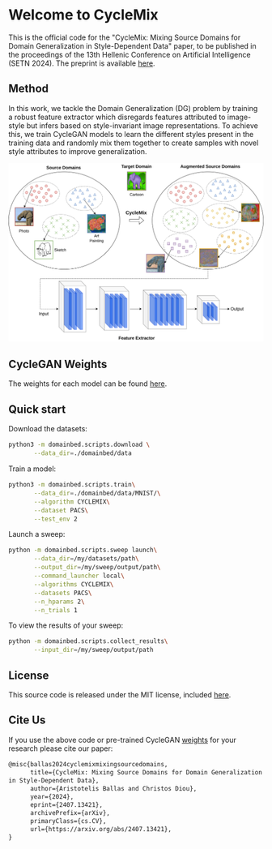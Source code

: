 # Welcome to CycleMix
This is the official code for the "CycleMix: Mixing Source Domains for Domain 
Generalization in Style-Dependent Data" paper, to be published in the proceedings of 
the 13th Hellenic Conference on Artificial Intelligence (SETN 2024).
The preprint is available [here](https://arxiv.org/abs/2407.13421).

## Method
In this work, we tackle the Domain Generalization (DG) 
problem by training a robust feature extractor which disregards features attributed 
to image-style but infers based on style-invariant image representations. To achieve this, 
we train CycleGAN models to learn the different styles present in the training data and 
randomly mix them together to create samples with novel style attributes to improve 
generalization. 

<img src="assets/cyclemix.png" alt="drawing"/>

## CycleGAN Weights
The weights for each model can be found [here](domainbed/cyclegan/weights/PACS/).

## Quick start

Download the datasets:

```sh
python3 -m domainbed.scripts.download \
       --data_dir=./domainbed/data
```

Train a model:

```sh
python3 -m domainbed.scripts.train\
       --data_dir=./domainbed/data/MNIST/\
       --algorithm CYCLEMIX\
       --dataset PACS\
       --test_env 2
```

Launch a sweep:

```sh
python -m domainbed.scripts.sweep launch\
       --data_dir=/my/datasets/path\
       --output_dir=/my/sweep/output/path\
       --command_launcher local\
       --algorithms CYCLEMIX\
       --datasets PACS\
       --n_hparams 2\
       --n_trials 1
```

To view the results of your sweep:

````sh
python -m domainbed.scripts.collect_results\
       --input_dir=/my/sweep/output/path
````

## License

This source code is released under the MIT license, included [here](LICENSE).


## Cite Us
If you use the above code or pre-trained CycleGAN [weights](domainbed/cyclegan/weights/PACS/) for your research please cite our paper:
```citation
@misc{ballas2024cyclemixmixingsourcedomains,
      title={CycleMix: Mixing Source Domains for Domain Generalization in Style-Dependent Data}, 
      author={Aristotelis Ballas and Christos Diou},
      year={2024},
      eprint={2407.13421},
      archivePrefix={arXiv},
      primaryClass={cs.CV},
      url={https://arxiv.org/abs/2407.13421}, 
}
```
